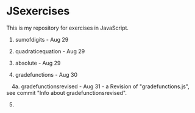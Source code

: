 # JSexercises
This is my repository for exercises in JavaScript.

1. sumofdigits - Aug 29

2. quadraticequation - Aug 29

3. absolute - Aug 29

4. gradefunctions - Aug 30

 4a. gradefunctionsrevised - Aug 31 - a Revision of "gradefunctions.js", see commit "Info about gradefunctionsrevised".

5.

